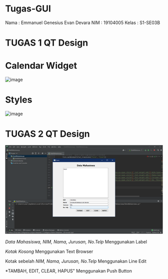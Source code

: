# Tugas-GUI
Nama  : Emmanuel Genesius Evan Devara
NIM   : 19104005
Kelas : S1-SE03B

# TUGAS 1 QT Design
# Calendar Widget
![image](https://user-images.githubusercontent.com/72756374/114419288-80728a80-9bdd-11eb-8da7-d77044d0df58.png)

# Styles
![image](https://user-images.githubusercontent.com/72756374/114422808-cd0b9500-9be0-11eb-9736-afb5d748ce5e.png)

# TUGAS 2 QT Design

<img src = "https://github.com/Evan-Devara/Tugas-GUI/blob/Tugas-Teori/QT_Data%20Mahasiswa/Screenshot.png">

*Data Mahasiswa, NIM, Nama, Jurusan, No.Telp* Menggunakan Label

*Kotak Kosong* Menggunakan Text Browser

Kotak sebelah *NIM, Nama, Jurusan, No.Telp* Menggunakan Line Edit

*TAMBAH, EDIT, CLEAR, HAPUS" Menggunakan Push Button
